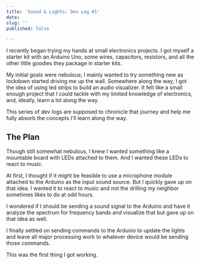 ```yaml
---
title: 'Sound & Lights: Dev Log #1'
date: 
slug: ''
published: false

---
```

I recently began trying my hands at small electronics projects. I got myself a starter kit with an Arduino Uno, some wires, capacitors, resistors, and all the other little goodies they package in starter kits.

My initial goals were nebulous; I mainly wanted to try something new as lockdown started driving me up the wall. Somewhere along the way, I got the idea of using led strips to build an audio visualizer. It felt like a small enough project that I could tackle with my limited knowledge of electronics, and, ideally, learn a lot along the way.

This series of dev logs are supposed to chronicle that journey and help me fully absorb the concepts I'll learn along the way.

## The Plan

Though still somewhat nebulous, I knew I wanted something like a mountable board with LEDs attached to them. And I wanted these LEDs to react to music.

At first, I thought if it might be feasible to use a microphone module attached to the Arduino as the input sound source. But I quickly gave up on that idea. I wanted it to react to music and not the drilling my neighbor sometimes likes to do at odd hours.

I wondered if I should be sending a sound signal to the Arduino and have it analyze the spectrum for frequency bands and visualize that but gave up on that idea as well.

I finally settled on sending commands to the Ardunio to update the lights and leave all major processing work to whatever device would be sending those commands.

This was the first thing I got working.
